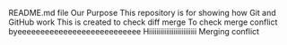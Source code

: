 README.md file
Our Purpose
This repository is for showing how Git and GitHub work
This is created to check diff merge
To check merge conflict
byeeeeeeeeeeeeeeeeeeeeeeeeeee
Hiiiiiiiiiiiiiiiiiiiiiiiii
Merging conflict
